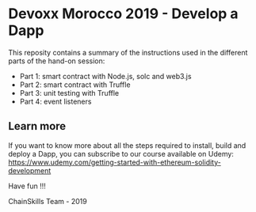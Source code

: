 # Devoxx Morocco 2019 - Develop a Dapp

This reposity contains a summary of the instructions used in the different parts of the hand-on session:

- Part 1: smart contract with Node.js, solc and web3.js
- Part 2: smart contract with Truffle
- Part 3: unit testing with Truffle
- Part 4: event listeners

## Learn more

If you want to know more about all the steps required to install, build and deploy a Dapp, you can subscribe to our course available on Udemy: https://www.udemy.com/getting-started-with-ethereum-solidity-development

Have fun !!!

ChainSkills Team - 2019
